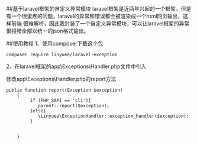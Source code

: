 ##基于laravel框架的自定义异常模块
laravel框架是近两年兴起的一个框架，但是有一个很蛋疼的问题，laravel的异常和错误都会被渲染成一个html网页输出，这样前端
很难解析，因此我封装了一个自定义异常模块，可以让laravel框架的异常很报错全部以统一的json格式输出。

##使用教程
1、使用composer下载这个包
```angular2html
composer require linyuee/laravel-exception
```
2、在laravel框架的app\Exceptions\Handler.php文件中引入

修改app\Exceptions\Handler.php的report方法
```angular2html
public function report(Exception $exception)
    {
         if (PHP_SAPI == 'cli'){
            parent::report($exception);
         }else{
            \Linyuee\ExceptionHandler::exception_handler($exception);
         }
        

    }
```